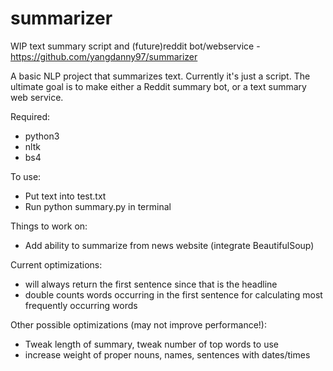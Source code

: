 # summarizer
WIP text summary script and (future)reddit bot/webservice - https://github.com/yangdanny97/summarizer

A basic NLP project that summarizes text. Currently it's just a script.
The ultimate goal is to make either a Reddit summary bot, or a text summary web service.

Required:
- python3
- nltk
- bs4

To use:
- Put text into test.txt
- Run python summary.py in terminal

Things to work on:
- Add ability to summarize from news website (integrate BeautifulSoup)

Current optimizations:
- will always return the first sentence since that is the headline
- double counts words occurring in the first sentence for calculating most frequently occurring words

Other possible optimizations (may not improve performance!):
- Tweak length of summary, tweak number of top words to use
- increase weight of proper nouns, names, sentences with dates/times
